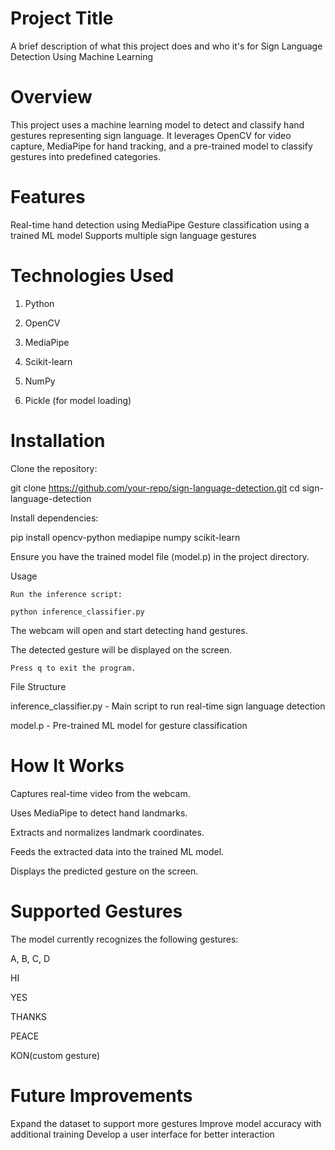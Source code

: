 
# Project Title

A brief description of what this project does and who it's for
Sign Language Detection Using Machine Learning

# Overview

This project uses a machine learning model to detect and classify hand gestures representing sign language. It leverages OpenCV for video capture, MediaPipe for hand tracking, and a pre-trained model to classify gestures into predefined categories.

# Features

Real-time hand detection using MediaPipe
Gesture classification using a trained ML model
Supports multiple sign language gestures

# Technologies Used

1. Python

2. OpenCV

3. MediaPipe

4. Scikit-learn

5. NumPy

6. Pickle (for model loading)

# Installation

Clone the repository:

git clone https://github.com/your-repo/sign-language-detection.git
cd sign-language-detection

Install dependencies:

pip install opencv-python mediapipe numpy scikit-learn

Ensure you have the trained model file (model.p) in the project directory.

Usage

    Run the inference script:

    python inference_classifier.py

The webcam will open and start detecting hand gestures.

The detected gesture will be displayed on the screen.

    Press q to exit the program.

File Structure

inference_classifier.py - Main script to run real-time sign language detection

model.p - Pre-trained ML model for gesture classification

# How It Works

Captures real-time video from the webcam.

Uses MediaPipe to detect hand landmarks.

Extracts and normalizes landmark coordinates.

Feeds the extracted data into the trained ML model.

Displays the predicted gesture on the screen.

# Supported Gestures

The model currently recognizes the following gestures:

A, B, C, D

HI

YES

THANKS

PEACE

KON(custom gesture)

# Future Improvements

Expand the dataset to support more gestures
Improve model accuracy with additional training
Develop a user interface for better interaction
